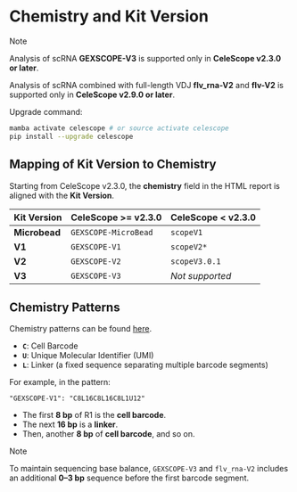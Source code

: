 # Chemistry and Kit Version

> [!NOTE] 
> Analysis of scRNA **GEXSCOPE-V3** is supported only in **CeleScope v2.3.0 or later**.
>
> Analysis of scRNA combined with full-length VDJ **flv_rna-V2** and **flv-V2** is supported only in **CeleScope v2.9.0 or later**.


Upgrade command:  
```bash
mamba activate celescope # or source activate celescope
pip install --upgrade celescope
```

## Mapping of Kit Version to Chemistry  

Starting from CeleScope v2.3.0, the **chemistry** field in the HTML report is aligned with the **Kit Version**.  

| Kit Version | CeleScope >= v2.3.0  | CeleScope < v2.3.0 |
|------------|----------------------|--------------------|
| **Microbead** | `GEXSCOPE-MicroBead` | `scopeV1`          |
| **V1**       | `GEXSCOPE-V1`        | `scopeV2*`         |
| **V2**       | `GEXSCOPE-V2`        | `scopeV3.0.1`      |
| **V3**       | `GEXSCOPE-V3`        | *Not supported*    |

## Chemistry Patterns  

Chemistry patterns can be found [here](https://github.com/singleron-RD/CeleScope/blob/master/celescope/chemistry_dict.py).  

- **`C`**: Cell Barcode  
- **`U`**: Unique Molecular Identifier (UMI)  
- **`L`**: Linker (a fixed sequence separating multiple barcode segments)  

For example, in the pattern:  
```plaintext
"GEXSCOPE-V1": "C8L16C8L16C8L1U12"
```
- The first **8 bp** of R1 is the **cell barcode**.  
- The next **16 bp** is a **linker**.  
- Then, another **8 bp** of **cell barcode**, and so on.  

> [!NOTE] 
> To maintain sequencing base balance, `GEXSCOPE-V3` and `flv_rna-V2` includes an additional **0–3 bp** sequence before the first barcode segment.  
